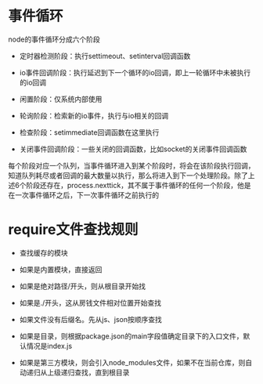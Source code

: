 # 事件循环

node的事件循环分成六个阶段

- 定时器检测阶段：执行settimeout、setinterval回调函数

- io事件回调阶段：执行延迟到下一个循环的io回调，即上一轮循环中未被执行的io回调

- 闲置阶段：仅系统内部使用

- 轮询阶段：检索新的io事件，执行与io相关的回调

- 检查阶段：setimmediate回调函数在这里执行

- 关闭事件回调阶段：一些关闭的回调函数，比如socket的关闭事件回调函数

每个阶段对应一个队列，当事件循环进入到某个阶段时，将会在该阶段执行回调，知道队列耗尽或者回调的最大数量以执行，那么将进入到下一个处理阶段。除了上述6个阶段还存在，process.nexttick，其不属于事件循环的任何一个阶段，他是在一次事件循环之后，下一次事件循环之前执行的

# require文件查找规则

- 查找缓存的模块

- 如果是内置模块，直接返回

- 如果是绝对路径/开头，则从根目录开始找

- 如果是./开头，这从房钱文件相对位置开始查找

- 如果文件没有后缀名。先从js、json按顺序查找

- 如果是目录，则根据package.json的main字段值确定目录下的入口文件，默认情况是index.js

- 如果是第三方模块，则会引入node_modules文件，如果不在当前仓库，则自动递归从上级递归查找，直到根目录